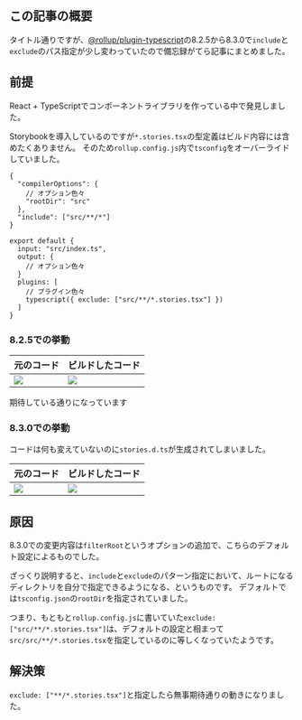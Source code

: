 <!--
title:   @rollup/plugin-typescriptの8.2.5から8.3.0でincludeとexcludeのパス指定が変わった
tags:    @rollup-plugin-typescript,TypeScript,rollup.js
id:      97da9f6ffbf5ee3fa033
private: false
-->
## この記事の概要

タイトル通りですが、[@rollup/plugin-typescript](https://github.com/rollup/plugins/tree/master/packages/typescript)の8.2.5から8.3.0で`include`と`exclude`のパス指定が少し変わっていたので備忘録がてら記事にまとめました。

## 前提

React + TypeScriptでコンポーネントライブラリを作っている中で発見しました。

Storybookを導入しているのですが`*.stories.tsx`の型定義はビルド内容には含めたくありません。
そのため`rollup.config.js`内で`tsconfig`をオーバーライドしていました。

```jsonc:tsconfig.json（抜粋）
{
  "compilerOptions": {
    // オプション色々
    "rootDir": "src"
  },
  "include": ["src/**/*"]
}
```

```javascript:rollup.config.js（抜粋）
export default {
  input: "src/index.ts",
  output: {
    // オプション色々
  }
  plugins: [
    // プラグイン色々
    typescript({ exclude: ["src/**/*.stories.tsx"] })
  ]
}
```

### 8.2.5での挙動

元のコード | ビルドしたコード
--- | ---
![](https://qiita-image-store.s3.ap-northeast-1.amazonaws.com/0/214677/5f868375-612e-8986-6081-45508e3ab90b.png) | ![](https://qiita-image-store.s3.ap-northeast-1.amazonaws.com/0/214677/bf2295bb-a93e-b2f7-cd33-5a8b62378475.png)

期待している通りになっています

### 8.3.0での挙動

コードは何も変えていないのに`stories.d.ts`が生成されてしまいました。

元のコード | ビルドしたコード
--- | ---
![](https://qiita-image-store.s3.ap-northeast-1.amazonaws.com/0/214677/5f868375-612e-8986-6081-45508e3ab90b.png) | ![](https://qiita-image-store.s3.ap-northeast-1.amazonaws.com/0/214677/c6156576-2da2-09f9-dc38-15aad724fb63.png)

## 原因

8.3.0での変更内容は`filterRoot`というオプションの追加で、こちらのデフォルト設定によるものでした。

ざっくり説明すると、`include`と`exclude`のパターン指定において、ルートになるディレクトリを自分で指定できるようになる、というものです。
デフォルトでは`tsconfig.json`の`rootDir`を指定されていました。

つまり、もともと`rollup.config.js`に書いていた`exclude: ["src/**/*.stories.tsx"]`は、デフォルトの設定と相まって`src/src/**/*.stories.tsx`を指定しているのに等しくなっていたようです。

## 解決策

`exclude: ["**/*.stories.tsx"]`と指定したら無事期待通りの動きになりました。